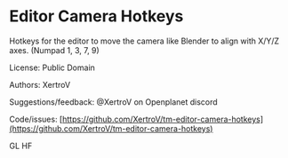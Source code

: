 # Editor Camera Hotkeys

Hotkeys for the editor to move the camera like Blender to align with X/Y/Z axes. (Numpad 1, 3, 7, 9)

License: Public Domain

Authors: XertroV

Suggestions/feedback: @XertroV on Openplanet discord

Code/issues: [https://github.com/XertroV/tm-editor-camera-hotkeys](https://github.com/XertroV/tm-editor-camera-hotkeys)

GL HF

<!--

follow camera target (block follows target)
mouse stops working after disabling this
DisableMouseDetection(false) brings mouse back



-->
